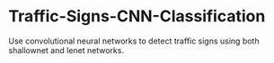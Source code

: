 # Traffic-Signs-CNN-Classification
Use convolutional neural networks to detect traffic signs using both shallownet and lenet networks.
